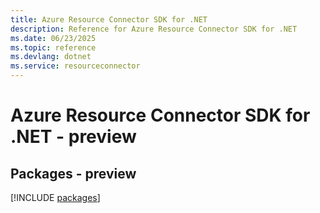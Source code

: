```yaml
---
title: Azure Resource Connector SDK for .NET
description: Reference for Azure Resource Connector SDK for .NET
ms.date: 06/23/2025
ms.topic: reference
ms.devlang: dotnet
ms.service: resourceconnector
---
```

# Azure Resource Connector SDK for .NET - preview
## Packages - preview
[!INCLUDE [packages](resource-connector-index.md)]